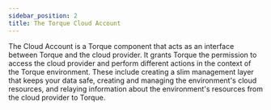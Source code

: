 ```yaml
---
sidebar_position: 2
title: The Torque Cloud Account
---
```


The Cloud Account is a Torque component that acts as an interface between Torque and the cloud provider. It grants Torque the permission to access the cloud provider and perform different actions in the context of the Torque environment. These include creating a slim management layer that keeps your data safe, creating and managing the environment's cloud resources, and relaying information about the environment's resources from the cloud provider to Torque.